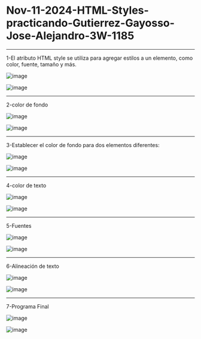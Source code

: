 # Nov-11-2024-HTML-Styles-practicando-Gutierrez-Gayosso-Jose-Alejandro-3W-1185
-------------------------------------
1-El atributo HTML style se utiliza para agregar estilos a un elemento, como color, fuente, tamaño y más.

![image](https://github.com/user-attachments/assets/3d2c9c8d-cd6f-4c37-b561-da7e7f107e1d)

![image](https://github.com/user-attachments/assets/de52d5e3-f14e-4483-8b2f-19101de43f33)

--------------------------------------
2-color de fondo

![image](https://github.com/user-attachments/assets/4752a9d7-a5ce-44cc-8b11-6c00eeb1afff)

![image](https://github.com/user-attachments/assets/bbdaddc8-27c7-4399-8f22-5ad318131666)

-----------------------------------------
3-Establecer el color de fondo para dos elementos diferentes:

![image](https://github.com/user-attachments/assets/b68fcc0e-d2df-4000-a879-2f18002f8c32)

![image](https://github.com/user-attachments/assets/8b7b4bd9-3020-4225-bf90-1a13426b4872)

------------------------------------------------
4-color de texto

![image](https://github.com/user-attachments/assets/9bcfc77e-8883-4517-a6c3-2f9c515a0bdb)

![image](https://github.com/user-attachments/assets/e605ce3f-4556-4ac8-aee1-71c41270b2f0)

--------------------------------------------------
5-Fuentes

![image](https://github.com/user-attachments/assets/fbda34c3-4533-4a0c-85a8-b4e045dd11be)

![image](https://github.com/user-attachments/assets/8e0acf23-b6c6-438e-b3bf-be669bb33796)

------------------------------------------------------
6-Alineación de texto

![image](https://github.com/user-attachments/assets/e3a7c0b7-b4c5-4668-bc91-b2a93c5ef054)

![image](https://github.com/user-attachments/assets/11f1958d-1bc1-449f-8b1f-70fa78a5009e)

------------------------------------------------------
7-Programa Final

![image](https://github.com/user-attachments/assets/d0edbcb3-a508-40ae-acd2-7adc41bcf99f)

![image](https://github.com/user-attachments/assets/f9b2e6d9-3ab3-49ef-a6b6-3d09dec8a67e)



































